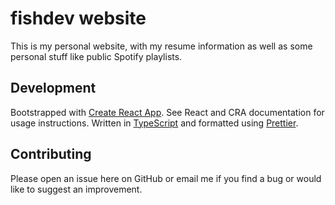 # fishdev website

This is my personal website, with my resume information as well as some personal stuff like public Spotify playlists.

## Development

Bootstrapped with [Create React App](https://github.com/facebook/create-react-app). See React and CRA documentation for usage instructions. Written in [TypeScript](https://typescriptlang.org) and formatted using [Prettier](https://prettier.io).

## Contributing

Please open an issue here on GitHub or email me if you find a bug or would like to suggest an improvement.
